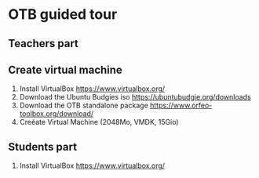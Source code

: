 # OTB guided tour

## Teachers part
## Create virtual machine
1. Install VirtualBox https://www.virtualbox.org/
2. Download the Ubuntu Budgies iso https://ubuntubudgie.org/downloads
3. Download the OTB standalone package https://www.orfeo-toolbox.org/download/
4. Creéate Virtual Machine (2048Mo, VMDK, 15Gio)

## Students part
1. Install VirtualBox https://www.virtualbox.org/
